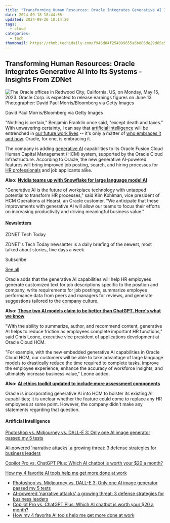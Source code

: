 ```yaml
---
title: "Transforming Human Resources: Oracle Integrates Generative AI Into Its Systems - Insights From ZDNet"
date: 2024-09-18 18:44:55
updated: 2024-09-20 10:14:20
tags:
  - cloud
categories:
  - tech
thumbnail: https://thmb.techidaily.com/f946d84f254099655a6b886de29d65e5f587fa0ecc62cec124a4f1eb3cdbb6d6.jpg
---
```


## Transforming Human Resources: Oracle Integrates Generative AI Into Its Systems - Insights From ZDNet

![The Oracle offices in Redwood City, California, US, on Monday, May 15, 2023. Oracle Corp. is expected to release earnings figures on June 13. Photographer: David Paul Morris/Bloomberg via Getty Images](https://www.zdnet.com/a/img/resize/8cabd25cce889abc7727826448adf106401539ec/2023/06/28/fde1d28f-b5df-42db-8111-ec12a6095501/oracle.jpg?auto=webp&width=1280)

David Paul Morris/Bloomberg via Getty Images

"Nothing is certain," Benjamin Franklin once said, "except death and taxes." With unwavering certainty, I can say that [artificial intelligence](https://www.zdnet.com/article/what-is-ai-heres-everything-you-need-to-know-about-artificial-intelligence/) will be entrenched in [our future work lives](https://www.zdnet.com/article/ai-has-the-potential-to-automate-40-of-the-average-work-day/) \-- it's only a matter of [who embraces it and how](https://www.zdnet.com/article/most-us-workers-want-to-adopt-emerging-tech-like-ai-but-see-senior-leaders-as-obstacle/). Oracle, for one, is embracing it.

The company is adding [generative AI](https://www.zdnet.com/article/what-is-generative-ai-and-why-is-it-so-popular-heres-everything-you-need-to-know/) capabilities to its Oracle Fusion Cloud Human Capital Management (HCM) system, supported by the Oracle Cloud Infrastructure. According to Oracle, the new generative AI-powered features will bring improved job posting, search, and hiring processes for [HR professionals](https://www.zdnet.com/article/tech-hr-professionals-are-using-chatgpt-to-craft-termination-letters/) and job applicants alike.

**Also:** [**Nvidia teams up with Snowflake for large language model AI**](https://www.zdnet.com/article/nvidia-teams-up-with-snowflake-for-large-language-model-ai/)

"Generative AI is the future of workplace technology with untapped potential to transform HR processes," said Kim Kohlman, vice president of HCM Operations at Hearst, an Oracle customer. "We anticipate that these improvements with generative AI will allow our teams to focus their efforts on increasing productivity and driving meaningful business value."

#### Newsletters

ZDNET Tech Today

ZDNET's Tech Today newsletter is a daily briefing of the newest, most talked about stories, five days a week.

 Subscribe

[See all](https://www.zdnet.com/newsletters/)

Oracle adds that the generative AI capabilities will help HR employees generate customized text for job descriptions specific to the position and company, write requirements for job postings, summarize employee performance data from peers and managers for reviews, and generate suggestions tailored to the company culture.

**Also:** [**These two AI models claim to be better than ChatGPT. Here's what we know**](https://www.zdnet.com/article/these-two-ai-chatbots-claim-to-be-better-than-chatgpt-heres-what-they-are/)

"With the ability to summarize, author, and recommend content, generative AI helps to reduce friction as employees complete important HR functions," said Chris Leone, executive vice president of applications development at Oracle Cloud HCM. 

"For example, with the new embedded generative AI capabilities in Oracle Cloud HCM, our customers will be able to take advantage of large language models to drastically reduce the time required to complete tasks, improve the employee experience, enhance the accuracy of workforce insights, and ultimately increase business value," Leone added.

**Also:** [**AI ethics toolkit updated to include more assessment components**](https://www.zdnet.com/article/ai-ethics-toolkit-updated-to-include-more-assessment-components/)

Oracle is incorporating generative AI into HCM to bolster its existing AI capabilities; it is unclear whether the feature could come to replace any HR employees at some point. However, the company didn't make any statements regarding that question.

#### Artificial Intelligence

[Photoshop vs. Midjourney vs. DALL-E 3: Only one AI image generator passed my 5 tests](https://www.zdnet.com/article/is-photoshops-new-text-to-image-as-good-as-midjourney-and-dall-e-we-test-it-and-see/ "Photoshop vs. Midjourney vs. DALL-E 3: Only one AI image generator passed my 5 tests")

[AI-powered 'narrative attacks' a growing threat: 3 defense strategies for business leaders](https://www.zdnet.com/article/ai-powered-narrative-attacks-a-growing-threat-3-defense-strategies-for-business-leaders/ "AI-powered 'narrative attacks' a growing threat: 3 defense strategies for business leaders")

[Copilot Pro vs. ChatGPT Plus: Which AI chatbot is worth your $20 a month?](https://www.zdnet.com/article/copilot-pro-vs-chatgpt-plus-which-is-ai-chatbot-is-worth-your-20-a-month/ "Copilot Pro vs. ChatGPT Plus: Which AI chatbot is worth your $20 a month?")

[How my 4 favorite AI tools help me get more done at work](https://www.zdnet.com/article/how-my-4-favorite-ai-tools-help-me-get-more-done-at-work/ "How my 4 favorite AI tools help me get more done at work")

* [Photoshop vs. Midjourney vs. DALL-E 3: Only one AI image generator passed my 5 tests](https://www.zdnet.com/article/is-photoshops-new-text-to-image-as-good-as-midjourney-and-dall-e-we-test-it-and-see/ "Photoshop vs. Midjourney vs. DALL-E 3: Only one AI image generator passed my 5 tests")
* [AI-powered 'narrative attacks' a growing threat: 3 defense strategies for business leaders](https://www.zdnet.com/article/ai-powered-narrative-attacks-a-growing-threat-3-defense-strategies-for-business-leaders/ "AI-powered 'narrative attacks' a growing threat: 3 defense strategies for business leaders")
* [Copilot Pro vs. ChatGPT Plus: Which AI chatbot is worth your $20 a month?](https://www.zdnet.com/article/copilot-pro-vs-chatgpt-plus-which-is-ai-chatbot-is-worth-your-20-a-month/ "Copilot Pro vs. ChatGPT Plus: Which AI chatbot is worth your $20 a month?")
* [How my 4 favorite AI tools help me get more done at work](https://www.zdnet.com/article/how-my-4-favorite-ai-tools-help-me-get-more-done-at-work/ "How my 4 favorite AI tools help me get more done at work")

<ins class="adsbygoogle"
     style="display:block"
     data-ad-format="autorelaxed"
     data-ad-client="ca-pub-7571918770474297"
     data-ad-slot="1223367746"></ins>



<ins class="adsbygoogle"
     style="display:block"
     data-ad-client="ca-pub-7571918770474297"
     data-ad-slot="8358498916"
     data-ad-format="auto"
     data-full-width-responsive="true"></ins>
